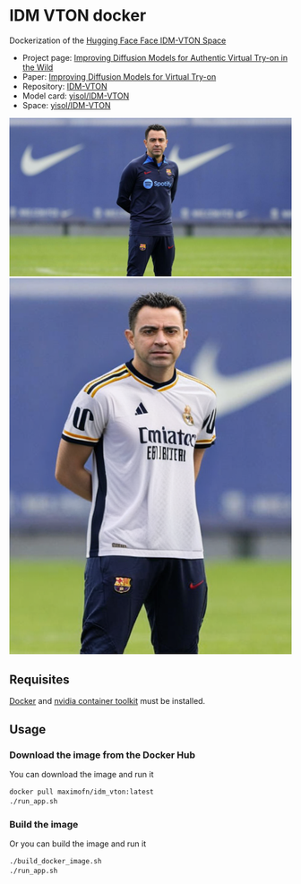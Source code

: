 # IDM VTON docker

Dockerization of the [Hugging Face Face IDM-VTON Space](https://huggingface.co/spaces/yisol/IDM-VTON)

 * Project page: [Improving Diffusion Models for Authentic Virtual Try-on in the Wild](https://idm-vton.github.io/)
 * Paper: [Improving Diffusion Models for Virtual Try-on](https://arxiv.org/abs/2403.05139)
 * Repository: [IDM-VTON](https://github.com/yisol/IDM-VTON)
 * Model card: [yisol/IDM-VTON](https://huggingface.co/yisol/IDM-VTON)
 * Space: [yisol/IDM-VTON](https://huggingface.co/spaces/yisol/IDM-VTON)

![Xavi barcelona](xavi_barcelona.jpg)
![Xavi real madrid](xavi_real_madrid.png)

## Requisites

[Docker](https://docs.docker.com/desktop/) and [nvidia container toolkit](https://docs.nvidia.com/datacenter/cloud-native/container-toolkit/latest/install-guide.html) must be installed.

## Usage

### Download the image from the Docker Hub

You can download the image and run it

```bash
docker pull maximofn/idm_vton:latest
./run_app.sh
```

### Build the image

Or you can build the image and run it

```bash
./build_docker_image.sh
./run_app.sh
```